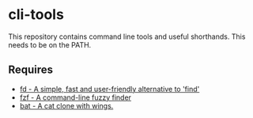 cli-tools
=========

This repository contains command line tools and useful shorthands. This needs to be on the PATH.

Requires
--------
* [fd - A simple, fast and user-friendly alternative to 'find'](https://github.com/sharkdp/fd)
* [fzf - A command-line fuzzy finder](https://github.com/junegunn/fzf)
* [bat - A cat clone with wings.](https://github.com/sharkdp/bat)

